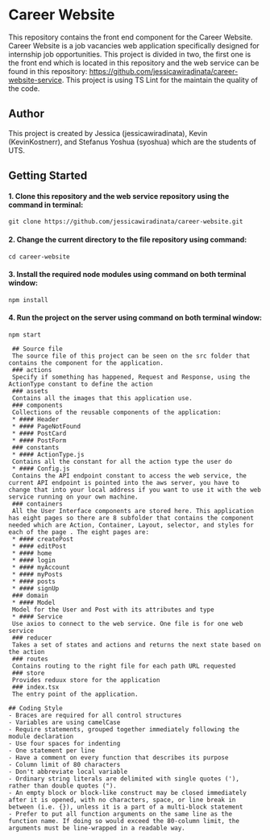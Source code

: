 # Career Website
This repository contains the front end component for the Career Website. Career Website is a job vacancies web application specifically designed for internship job opportunities. This project is divided in two, the first one is the front end which is located in this repository and the web service can be found in this repository: https://github.com/jessicawiradinata/career-website-service. This project is using TS Lint for the maintain the quality of the code. 

## Author
This project is created by Jessica (jessicawiradinata), Kevin (KevinKostnerr), and Stefanus Yoshua (syoshua) which are the students of UTS.

## Getting Started
#### 1. Clone this repository and the web service repository using the command in terminal:
```
git clone https://github.com/jessicawiradinata/career-website.git
```
#### 2. Change the current directory to the file repository using command:
```
cd career-website
```
#### 3. Install the required node modules using command on both terminal window:
```
npm install
```
#### 4. Run the project on the server using command on both terminal window:
```
npm start
 
 ## Source file
 The source file of this project can be seen on the src folder that contains the component for the application.
 ### actions
 Specify if something has happened, Request and Response, using the ActionType constant to define the action
 ### assets
 Contains all the images that this application use.
 ### components
 Collections of the reusable components of the application:
 * #### Header
 * #### PageNotFound
 * #### PostCard
 * #### PostForm
 ### constants
 * #### ActionType.js
 Contains all the constant for all the action type the user do
 * #### Config.js
 Contains the API endpoint constant to access the web service, the current API endpoint is pointed into the aws server, you have to change that into your local address if you want to use it with the web service running on your own machine.
 ### containers
 All the User Interface components are stored here. This application has eight pages so there are 8 subfolder that contains the component needed which are Action, Container, Layout, selector, and styles for each of the page . The eight pages are:
 * #### createPost
 * #### editPost
 * #### home
 * #### login
 * #### myAccount
 * #### myPosts
 * #### posts
 * #### signUp
 ### domain
 * #### Model
 Model for the User and Post with its attributes and type
 * #### Service
 Use axios to connect to the web service. One file is for one web service
 ### reducer
 Takes a set of states and actions and returns the next state based on the action
 ### routes
 Contains routing to the right file for each path URL requested
 ### store
 Provides reduux store for the application
 ### index.tsx
 The entry point of the application.
 
## Coding Style
- Braces are required for all control structures
- Variables are using camelCase
- Require statements, grouped together immediately following the module declaration
- Use four spaces for indenting
- One statement per line
- Have a comment on every function that describes its purpose
- Column limit of 80 characters
- Don't abbreviate local variable
- Ordinary string literals are delimited with single quotes ('), rather than double quotes (").
- An empty block or block-like construct may be closed immediately after it is opened, with no characters, space, or line break in between (i.e. {}), unless it is a part of a multi-block statement
- Prefer to put all function arguments on the same line as the function name. If doing so would exceed the 80-column limit, the arguments must be line-wrapped in a readable way.
